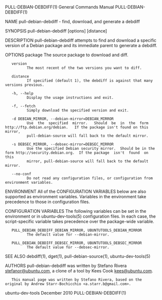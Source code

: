 PULL-DEBIAN-DEBDIFF(1)                                        General Commands Manual                                       PULL-DEBIAN-DEBDIFF(1)

NAME
       pull-debian-debdiff - find, download, and generate a debdiff

SYNOPSIS
       pull-debian-debdiff [options] <package> <version> [distance]

DESCRIPTION
       pull-debian-debdiff attempts to find and download a specific version of a Debian package and its immediate parent to generate a debdiff.

OPTIONS
       package
              The source package to download and diff.

       version
              The most recent of the two versions you want to diff.

       distance
              If specified (default 1), the debdiff is against that many versions previous.

       -h, --help
              Display the usage instructions and exit.

       -f, --fetch
              Simply download the specified version and exit.

       -d DEBIAN_MIRROR, --debian-mirror=DEBIAN_MIRROR
              Use  the  specified  mirror.   Should  be  in  the  form  http://ftp.debian.org/debian.   If the package isn't found on this mirror,
              pull-debian-source will fall back to the default mirror.

       -s DEBSEC_MIRROR, --debsec-mirror=DEBSEC_MIRROR
              Use the specified Debian security mirror.  Should be in the form http://security.debian.org.  If the package  isn't  found  on  this
              mirror, pull-debian-source will fall back to the default mirror.

       --no-conf
              Do not read any configuration files, or configuration from environment variables.

ENVIRONMENT
       All  of  the  CONFIGURATION  VARIABLES  below are also supported as environment variables.  Variables in the environment take precedence to
       those in configuration files.

CONFIGURATION VARIABLES
       The following variables can be set in the environment or in ubuntu-dev-tools(5) configuration files.  In  each  case,  the  script-specific
       variable takes precedence over the package-wide variable.

       PULL_DEBIAN_DEBDIFF_DEBIAN_MIRROR, UBUNTUTOOLS_DEBIAN_MIRROR
              The default value for --debian-mirror.

       PULL_DEBIAN_DEBDIFF_DEBSEC_MIRROR, UBUNTUTOOLS_DEBSEC_MIRROR
              The default value for --debsec-mirror.

SEE ALSO
       debdiff(1), dget(1), pull-debian-source(1), ubuntu-dev-tools(5)

AUTHORS
       pull-debian-debdiff was written by Stefano Rivera <stefanor@ubuntu.com>, a clone of a tool by Kees Cook <kees@ubuntu.com>.

       This manual page was written by Stefano Rivera, based on the original by Andrew Starr-Bochicchio <a.starr.b@gmail.com>.

ubuntu-dev-tools                                                   December 2010                                            PULL-DEBIAN-DEBDIFF(1)
